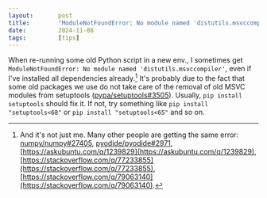 ```yaml
---
layout:       post
title:        "ModuleNotFoundError: No module named 'distutils.msvccompiler'"
date:         2024-11-08
tags:         [tips]
---
```


When re-running some old Python script in a new env., I sometimes get `ModuleNotFoundError: No module named 'distutils.msvccompiler'`, even if I've installed all dependencies already.[^not-just-me] It's probably due to the fact that some old packages we use do not take care of the removal of old MSVC modules from setuptools ([pypa/setuptools#3505](https://github.com/pypa/setuptools/pull/3505)). Usually, `pip install setuptools` should fix it. If not, try something like `pip install "setuptools<68"` or `pip install "setuptools<65"` and so on.

[^not-just-me]: And it's not just me. Many other people are getting the same error: [numpy/numpy#27405](https://github.com/numpy/numpy/issues/27405), [pyodide/pyodide#2971](https://github.com/pyodide/pyodide/issues/2971), [https://askubuntu.com/q/1239829](https://askubuntu.com/q/1239829), [https://stackoverflow.com/q/77233855](https://stackoverflow.com/q/77233855), [https://stackoverflow.com/q/79063140](https://stackoverflow.com/q/79063140).
